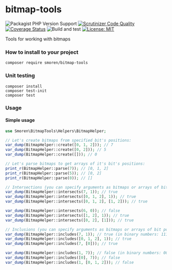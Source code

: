 # bitmap-tools

![Packagist PHP Version Support](https://img.shields.io/packagist/php-v/smoren/bitmap-tools)
[![Scrutinizer Code Quality](https://scrutinizer-ci.com/g/Smoren/bitmap-tools-php/badges/quality-score.png?b=master)](https://scrutinizer-ci.com/g/Smoren/bitmap-tools-php/?branch=master)
[![Coverage Status](https://coveralls.io/repos/github/Smoren/bitmap-tools-php/badge.svg?branch=master)](https://coveralls.io/github/Smoren/bitmap-tools-php?branch=master)
![Build and test](https://github.com/Smoren/bitmap-tools-php/actions/workflows/test_master.yml/badge.svg)
[![License: MIT](https://img.shields.io/badge/License-MIT-yellow.svg)](https://opensource.org/licenses/MIT)

Tools for working with bitmaps

### How to install to your project
```
composer require smoren/bitmap-tools
```

### Unit testing
```
composer install
composer test-init
composer test
```

### Usage

#### Simple usage

```php
use Smoren\BitmapTools\Helpers\BitmapHelper;

// Let's create bitmaps from specified bit's positions:
var_dump(BitmapHelper::create([0, 1, 2])); // 7
var_dump(BitmapHelper::create([0, 2])); // 5
var_dump(BitmapHelper::create([])); // 0

// Let's parse bitmaps to get arrays of it's bit's positions:
print_r(BitmapHelper::parse(7)); // [0, 1, 2]
print_r(BitmapHelper::parse(5)); // [0, 2]
print_r(BitmapHelper::parse(0)); // []

// Intersections (you can specify arguments as bitmaps or arrays of bit positions):
var_dump(BitmapHelper::intersects(7, 1)); // true
var_dump(BitmapHelper::intersects([0, 1, 2], 1)); // true
var_dump(BitmapHelper::intersects([0, 1, 2], [1, 2])); // true

var_dump(BitmapHelper::intersects(6, 0)); // false
var_dump(BitmapHelper::intersects([1, 2], 1)); // true
var_dump(BitmapHelper::intersects([0, 2], [1])); // true

// Inclusions (you can specify arguments as bitmaps or arrays of bit positions):
var_dump(BitmapHelper::includes(7, 1)); // true (in binary numbers: 111 includes 001)
var_dump(BitmapHelper::includes([0, 1, 2], 1)); // true
var_dump(BitmapHelper::includes(7, [0])); // true

var_dump(BitmapHelper::includes(1, 7)); // false (in binary numbers: 001 not includes 111)
var_dump(BitmapHelper::includes([0], 7)); // false
var_dump(BitmapHelper::includes(1, [0, 1, 2])); // false
```
